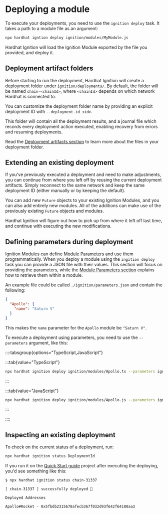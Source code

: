 # Deploying a module

To execute your deployments, you need to use the `ignition deploy` task. It takes a path to a module file as an argument:

```sh
npx hardhat igntion deploy ignition/modules/MyModule.js
```

Hardhat Ignition will load the Ignition Module exported by the file you provided, and deploy it.

## Deployment artifact folders

Before starting to run the deployment, Hardhat Ignition will create a deployment folder under `ignition/deployments/`. By default, the folder will be named `chain-<chainId>`, where `<chainId>` depends on which network Hardhat is connected to.

You can customize the deployment folder name by providing an explicit deployment ID with `--deployment-id <id>`.

This folder will contain all the deployment results, and a journal file which records every deployment action executed, enabling recovery from errors and resuming deployments.

Read the [Deployment artifacts section](./../advanced/deployment-artifacts.md) to learn more about the files in your deployment folder.

## Extending an existing deployment

If you've previously executed a deployment and need to make adjustments, you can continue from where you left off by reusing the current deployment artifacts. Simply reconnect to the same network and keep the same deployment ID (either manually or by keeping the default).

You can add new `Future` objects to your existing Ignition Modules, and you can also add entirely new modules. All of the additions can make use of the previously existing `Future` objects and modules.

Hardhat Ignition will figure out how to pick up from where it left off last time, and continue with executing the new modifications.

## Defining parameters during deployment

Ignition Modules can define [Module Parameters](./creating-modules.md#module-parameters) and use them programmatically. When you deploy a module using the `ingition deploy` task you can provide a JSON file with their values. This section will focus on providing the parameters, while the [Module Parameters section](./creating-modules.md#module-parameters) explains how to retrieve them within a module.

An example file could be called `./ignition/parameters.json` and contain the following:

```json
{
  "Apollo": {
    "name": "Saturn V"
  }
}
```

This makes the `name` parameter for the `Apollo` module be `"Saturn V"`.

To execute a deployment using parameters, you need to use the `--parameters` argument, like this:

::::tabsgroup{options="TypeScript,JavaScript"}

:::tab{value="TypeScript"}

```sh
npx hardhat ignition deploy ignition/modules/Apollo.ts --parameters ignition/parameters.json
```

:::

:::tab{value="JavaScript"}

```sh
npx hardhat ignition deploy ignition/modules/Apollo.js --parameters ignition/parameters.json
```

:::

::::

## Inspecting an existing deployment

To check on the current status of a deployment, run:

```sh
npx hardhat ignition status DeploymentId
```

If you run it on the [Quick Start guide](../getting-started/index.md#quick-start) project after executing the deploying, you'd see something like this:

```
$ npx hardhat ignition status chain-31337

[ chain-31337 ] successfully deployed 🚀

Deployed Addresses

Apollo#Rocket - 0x5fbdb2315678afecb367f032d93f642f64180aa3
```
